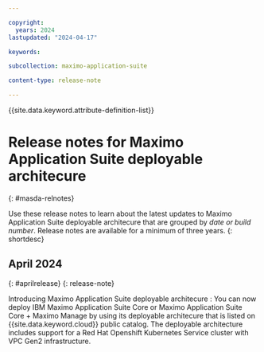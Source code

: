 ```yaml
---

copyright:
  years: 2024
lastupdated: "2024-04-17"

keywords:

subcollection: maximo-application-suite

content-type: release-note

---
```


<!-- keywords values above are place holders. Actual values should be pulled from the release notes entries. -->

{{site.data.keyword.attribute-definition-list}}

<!-- You must add the release-note content type in your attribute definitions AND to each release note H2. This will ensure that the release note entry is pulled into the notifications library. -->

# Release notes for Maximo Application Suite deployable architecure
{: #masda-relnotes}

<!-- The title of your H1 should be Release notes for _service-name_, where _service-name_ is the non-trademarked short version keyref. Include your service name as a search keyword at the top of your Markdown file. See the example keywords above. -->

Use these release notes to learn about the latest updates to Maximo Application Suite deployable architecure that are grouped by _date or build number_. Release notes are available for a minimum of three years.
{: shortdesc}

## April 2024
{: #aprilrelease}
{: release-note}

Introducing Maximo Application Suite deployable architecure
:   You can now deploy IBM Maximo Application Suite Core or Maximo Application Suite Core + Maximo Manage by using its deployable architecure that is listed on {{site.data.keyword.cloud}} public catalog.
The deployable architecture includes support for a Red Hat Openshift Kubernetes Service cluster with VPC Gen2 infrastructure.

